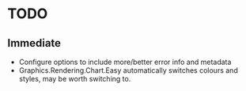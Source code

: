 # TODO

## Immediate

- Configure options to include more/better error info and metadata
- Graphics.Rendering.Chart.Easy automatically switches colours and styles, may
  be worth switching to.
